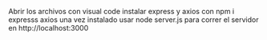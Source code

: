 Abrir los archivos con visual code
instalar express y axios con npm i expresss axios
una vez instalado usar node server.js para correr el servidor en http://localhost:3000
